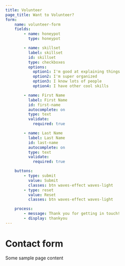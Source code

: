 ```yaml
---
title: Volunteer
page_title: Want to Volunteer?
form:
    name: volunteer-form
    fields:
        - name: honeypot
          type: honeypot

        - name: skillset
          label: skillset
          id: skillset
          type: checkboxes
          options:
            option1: I'm good at explaining things
            option2: I'm super organized
            option3: I know lots of people
            option4: I have other cool skills

        - name: First Name
          label: First Name
          id: first-name
          autocomplete: on
          type: text
          validate:
            required: true

        - name: Last Name
          label: Last Name
          id: last-name
          autocomplete: on
          type: text
          validate:
            required: true

    buttons:
        - type: submit
          value: Submit
          classes: btn waves-effect waves-light
        - type: reset
          value: Reset
          classes: btn waves-effect waves-light

    process:
        - message: Thank you for getting in touch!
        - display: thankyou
---
```


# Contact form

Some sample page content